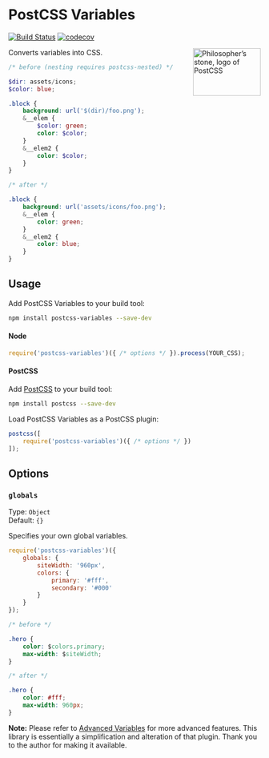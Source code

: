 # PostCSS Variables

[![Build Status](https://travis-ci.org/nathanhood/postcss-variables.svg?branch=master)](https://travis-ci.org/nathanhood/postcss-variables)
[![codecov](https://codecov.io/gh/nathanhood/postcss-variables/branch/master/graph/badge.svg)](https://codecov.io/gh/nathanhood/postcss-variables)

<img align="right" width="135" height="95" src="http://postcss.github.io/postcss/logo-leftp.png" title="Philosopher’s stone, logo of PostCSS">

Converts variables into CSS.

```scss
/* before (nesting requires postcss-nested) */

$dir: assets/icons;
$color: blue;

.block {
	background: url('$(dir)/foo.png');
	&__elem {
		$color: green;
		color: $color;
	}
	&__elem2 {
		color: $color;
	}
}

/* after */

.block {
	background: url('assets/icons/foo.png');
	&__elem {
		color: green;
	}
	&__elem2 {
		color: blue;
	}
}
```


## Usage

Add PostCSS Variables to your build tool:

```bash
npm install postcss-variables --save-dev
```

#### Node

```js
require('postcss-variables')({ /* options */ }).process(YOUR_CSS);
```

#### PostCSS

Add [PostCSS](https://github.com/postcss/postcss) to your build tool:

```bash
npm install postcss --save-dev
```

Load PostCSS Variables as a PostCSS plugin:

```js
postcss([
	require('postcss-variables')({ /* options */ })
]);
```

## Options

### `globals`

Type: `Object`  
Default: `{}`

Specifies your own global variables.

```js
require('postcss-variables')({
	globals: {
		siteWidth: '960px',
		colors: {
			primary: '#fff',
			secondary: '#000'
		}
	}
});
```

```css
/* before */

.hero {
	color: $colors.primary;
	max-width: $siteWidth;
}

/* after */

.hero {
	color: #fff;
	max-width: 960px;
}
```

**Note:** Please refer to [Advanced Variables](https://github.com/jonathantneal/postcss-advanced-variables) for more advanced features. This library is essentially a simplification and alteration of that plugin. Thank you to the author for making it available.